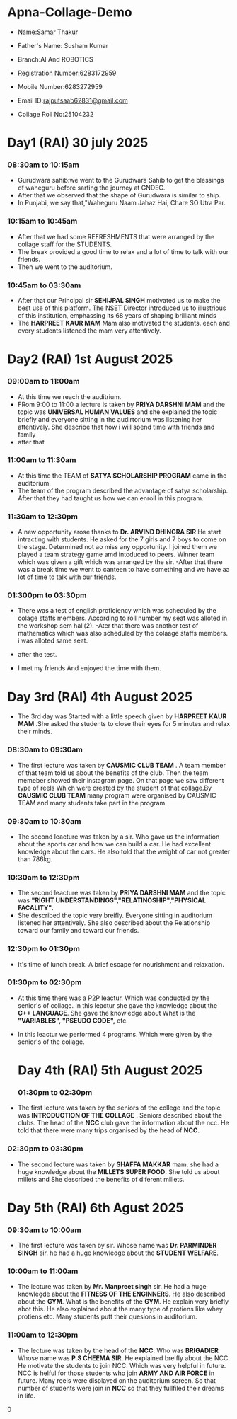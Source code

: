 # Apna-Collage-Demo

- Name:Samar Thakur

- Father's Name: Susham Kumar

- Branch:AI And ROBOTICS

- Registration Number:6283172959

- Mobile Number:6283272959

- Email ID:rajputsaab62831@gmail.com

- Collage Roll No:25104232


# Day1 (RAI) 30 july 2025

### 08:30am to 10:15am
- Gurudwara sahib:we went to the Gurudwara Sahib to get the blessings of waheguru before sarting the journey at GNDEC.
- After that we observed that the shape of Gurudwara is similar to ship.
- In Punjabi, we say that,"Waheguru Naam Jahaz Hai, Chare SO Utra Par.

### 10:15am to 10:45am
- After that we had some REFRESHMENTS that were arranged by the collage staff for the STUDENTS.
- The break provided a good time to relax and a lot of time to talk with our friends.
- Then we went to the auditorium.

### 10:45am to 03:30am
- After that our Principal sir <b>SEHIJPAL SINGH</b> motivated us to make the best use of this platform. The NSET Director introduced us to illustrious of this institution, emphassing its 68 years of  shaping brilliant minds 
- The <B>HARPREET KAUR MAM</B> Mam also  motivated the students. each and every students listened the mam very attentively.

# Day2 (RAI)  1st August 2025

### 09:00am to 11:00am
- At this time we reach the auditrium.
- FRom 9:00 to 11:00 a lecture is taken by <B>PRIYA DARSHNI MAM</B> and the topic was <B>UNIVERSAL HUMAN VALUES</B> and she explained the topic briefly and everyone sitting in the audirtorium was listening her attentively. She describe that how i will spend time with friends and family
- after that

### 11:00am to 11:30am
- At this time the TEAM of <B>SATYA SCHOLARSHIP PROGRAM</B> came in the auditorium.
- The team of the program described the advantage of satya scholarship. After that they had taught us how we can enroll in this program.

### 11:30am to 12:30pm
- A new opportunity arose thanks to <B>Dr. ARVIND DHINGRA SIR</b> He start intracting with students. He asked for the 7 girls and 7 boys to come on the stage. Determined not ao miss any opportunity. I joined them we played a team strategy game amd intoduced to peers. Winner team which was given a gift which was arranged by the sir.
-After that there was a break time we went to canteen to have something and we have aa lot of time to talk with our friends.

### 01:300pm to 03:30pm
- There was a test of english proficiency which was scheduled by the colage staffs members. According to roll number my seat was alloted in the workshop sem hall(2).
-Ater that there was another test of mathematics which was also scheduled by the colaage staffs members. i was alloted same seat.

- after the test.

- I met my friends And enjoyed the time with them.

# Day 3rd (RAI) 4th August 2025

- The 3rd day was Started with a little speech given by <B>HARPREET KAUR MAM</B> .She asked the students to close their eyes for 5 minutes and relax their minds.

### 08:30am to 09:30am
- The first lecture was taken by <B>CAUSMIC CLUB TEAM</B> . A team member of that team told us about the benefits of the club. Then the team memeber showed their instagram page. On that page we saw different type of reels Which were created by the student of that collage.By <B>CAUSMIC CLUB TEAM</B> many program were organised by CAUSMIC TEAM and many students take part in the program.

### 09:30am to 10:30am 
- The second leacture was taken by a sir. Who gave us the information about the sports car and how we can build a car. He had excellent knowledge about the cars. He also told that the weight of car not greater than 786kg.

### 10:30am to 12:30pm
- The second leacture was taken by <B>PRIYA DARSHNI MAM</B> and the topic was <B>"RIGHT UNDERSTANDINGS","RELATINOSHIP","PHYSICAL FACALITY"</B>.
- She described the topic very breifly. Everyone sitting in auditorium listened her attentively. She also described about the Relationship toward our family and toward our friends.

 ### 12:30pm to 01:30pm
- It's time of  lunch break. A brief escape for nourishment and relaxation.

 ### 01:30pm to 02:30pm
  - At this time there was a P2P leactur. Which was conducted by the senior's of  collage. In this leactur she gave the knowledge about the <B>C++ LANGUAGE</B>. She gave the knowledge about What is the <B>"VARIABLES", "PSEUDO CODE",</B> etc.
- In this leactur we performed 4 programs. Which were given by the senior's of the collage.

  # Day 4th (RAI) 5th August 2025

  ### 01:30pm to 02:30pm
-  The first lecture was taken by the seniors of the college and the topic was <b>INTRODUCTION OF THE COLLAGE</b> . Seniors described about the clubs. The head of the <b>NCC</b> club gave the information about the ncc. He told that there were many trips organised by the head of  <b>NCC</b>.

  ### 02:30pm to 03:30pm
-  The second lecture was taken by <b>SHAFFA MAKKAR</b> mam. she had a huge knowledge about the <b>MILLETS SUPER FOOD</B>. She told us about millets and She described the benefits of diferent millets.
  
# Day 5th (RAI) 6th Agust 2025

### 09:30am to 10:00am 
-  The first lecture was taken by sir. Whose name was <b>Dr. PARMINDER SINGH</b> sir. he had a huge knowledge about the <b>STUDENT WELFARE</B>.

### 10:00am to 11:00am
- The lecture was taken by <b>Mr. Manpreet singh</b> sir. He had a huge knowlegde about the <b>FITNESS OF THE ENGINNERS</B>. He also described about the <b>GYM</b>. What is the benefits of the <b>GYM</b>. He explain very briefly abot this. He also explained about the many type of protiens like whey protiens etc. Many students putt their quesions in auditorium.

### 11:00am to 12:30pm
- The lecture was taken by the head of the <b>NCC</b>. Who was <b>BRIGADIER</B> Whose name was <b>P.S CHEEMA SIR</B>. He explained breifly about the NCC. He motivate the students to join NCC. Which was very helpful in future. NCC is helful for those students who join <b>ARMY AND AIR FORCE</b> in future. Many reels were displayed on the auditorium screen. So that number of students were join in <b>NCC</b> so that they fullfiled their dreams in life.



0



